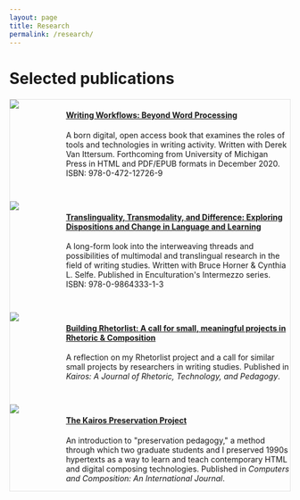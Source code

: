 ```yaml
---
layout: page
title: Research
permalink: /research/
---
```


# Selected publications

<div class="recent-pubs" style="display:grid; grid-template-columns: .5fr 2fr; grid-template-rows: auto; grid-row-gap: 2em; margin-top: 4%; border: 1px solid #e3e3e3">
    <div class="shaded-grid"><img src="../assets/images/workflows-fulcrum-cover.jpg"></div>
    <div class="shaded-grid grid-text">
        <h4><a href="https://www.press.umich.edu/11657120/writing_workflows">Writing Workflows: Beyond Word Processing</a></h4>
        <p>A born digital, open access book that examines the roles of tools and technologies in writing activity. Written with Derek Van Ittersum. Forthcoming from University of Michigan Press in HTML and PDF/EPUB formats in December 2020. ISBN: 978-0-472-12726-9</p></div>
    <div><img src="http://intermezzo.enculturation.net/images/ttd-thumbnail.jpg"></div>
    <div class="grid-text">
        <h4><a href="http://intermezzo.enculturation.net/01/ttd-horner-selfe-lockridge/index.htm">Translinguality, Transmodality, and Difference: Exploring Dispositions and Change in Language and Learning</a></h4>
        <p>A long-form look into the interweaving threads and possibilities of multimodal and translingual research in the field of writing studies. Written with Bruce Horner & Cynthia L. Selfe. Published in  Enculturation's Intermezzo series. ISBN: 978-0-9864333-1-3</p></div>
    <div class="shaded-grid"><img src="http://kairos.technorhetoric.net/24.2/disputatio/lockridge/images/rhetorlist-screenshot.jpg"></div>
    <div class="shaded-grid grid-text">
        <h4><a href="http://kairos.technorhetoric.net/24.2/disputatio/lockridge/index.html">Building Rhetorlist: A call for small, meaningful projects in Rhetoric & Composition</a></h4>
        <p>A reflection on my Rhetorlist project and a call for similar small projects by researchers in writing studies. Published in <cite>Kairos: A Journal of Rhetoric, Technology, and Pedagogy</cite>.</p></div>
    <div ><img src="../assets/images/kairos-pres-image.png"></div>
    <div class="grid-text">
        <h4><a href="https://www.sciencedirect.com/science/article/abs/pii/S8755461517300087">The Kairos Preservation Project</a></h4>
        <p>An introduction to "preservation pedagogy," a method through which two graduate students and I preserved 1990s hypertexts as a way to learn and teach contemporary HTML and digital composing technologies. Published in <cite>Computers and Composition: An International Journal</cite>.</p></div>
</div>


